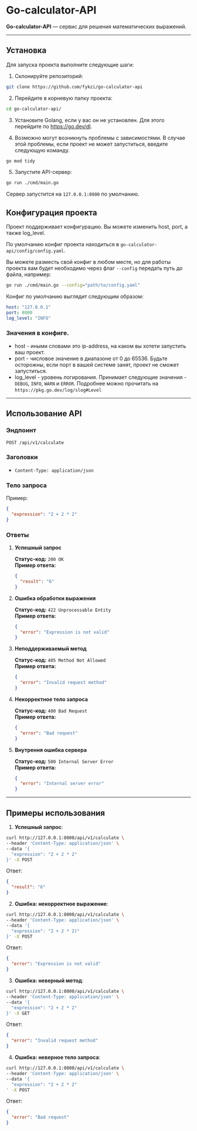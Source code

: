 # Go-calculator-API

**Go-calculator-API** — сервис для решения математических выражений.

---

## Установка

Для запуска проекта выполните следующие шаги:

1. Склонируйте репозиторий:

```bash
git clone https://github.com/fykzi/go-calculator-api
```

2. Перейдите в корневую папку проекта:

```bash
cd go-calculator-api/
```
  
3. Установите Golang, если у вас он не установлен. Для этого перейдите по https://go.dev/dl.

4. Возможно могут возникнуть проблемы с зависимостями. В случае этой проблемы, если проект не может запуститься, введите следующую команду.

```bash
go mod tidy
```
5. Запустите API-сервер:

```bash
go run ./cmd/main.go
```

Сервер запустится на `127.0.0.1:8000` по умолчанию.

## Конфигурация проекта

Проект поддерживает конфигурацию. Вы можете изменить host, port, а также log_level.

По умолчанию конфиг проекта находиться в `go-calculator-api/config/config.yaml`.

Вы можете разместь свой конфиг в любом месте, но для работы проекта вам будет необходимо через флаг `--config` передать путь до файла, например:

```bash
go run ./cmd/main.go --config="path/to/config.yaml"
```

Конфиг по умолчанию выглядит следующим образом:

```yaml
host: "127.0.0.1"
port: 8000
log_level: "INFO"
```
### Значения в конфиге.
- host - иными словами это ip-address, на каком вы хотети запустить ваш проект.
- port - числовое значение в диапазоне от 0 до 65536. Будьте осторожны, если порт в вашей системе занят, проект не сможет запуститься.
- log_level - уровень логирования. Принимает следующие значения - `DEBUG`, `INFO`, `WARN` и `ERROR`. Подробнее можно прочитать на `https://pkg.go.dev/log/slog#Level`

---

## Использование API

### Эндпоинт

```
POST /api/v1/calculate
```

### Заголовки

- `Content-Type: application/json`

### Тело запроса

Пример:

```json
{
  "expression": "2 + 2 * 2"
}
```

### Ответы

1. **Успешный запрос**

   **Статус-код:** `200 OK`  
   **Пример ответа:**

   ```json
   {
     "result": "6"
   }
   ```

2. **Ошибка обработки выражения**

   **Статус-код:** `422 Unprocessable Entity`  
   **Пример ответа:**

   ```json
   {
     "error": "Expression is not valid"
   }
   ```

3. **Неподдерживаемый метод**

   **Статус-код:** `405 Method Not Allowed`  
   **Пример ответа:**

   ```json
   {
     "error": "Invalid request method"
   }
   ```

4. **Некорректное тело запроса**

   **Статус-код:** `400 Bad Request`  
   **Пример ответа:**

   ```json
   {
     "error": "Bad request"
   }
   ```
5. **Внутрення ошибка сервера**

   **Статус-код:** `500 Internal Server Error`  
   **Пример ответа:**

   ```json
   {
     "error": "Internal server error"
   }
   ```

---

## Примеры использования

1. **Успешный запрос**:

```bash
curl http://127.0.0.1:8000/api/v1/calculate \
--header 'Content-Type: application/json' \
--data '{
  "expression": "2 + 2 * 2"
}' -X POST
```

Ответ:

```json
{
  "result": "6"
}
```

2. **Ошибка: некорректное выражение**:

```bash
curl http://127.0.0.1:8000/api/v1/calculate \
--header 'Content-Type: application/json' \
--data '{
  "expression": "2 + 2 * 2)"
}' -X POST
```

Ответ:

```json
{
  "error": "Expression is not valid"
}
```

3. **Ошибка: неверный метод**:

```bash
curl http://127.0.0.1:8000/api/v1/calculate \
--header 'Content-Type: application/json' \
--data '{
  "expression": "2 + 2 * 2"
}' -X GET
```

Ответ:

```json
{
  "error": "Invalid request method"
}
```

4. **Ошибка: неверное тело запроса**:

```bash
curl http://127.0.0.1:8000/api/v1/calculate \
--header 'Content-Type: application/json' \
--data '{
  "expression": "2 + 2 * 2"
' -X POST
```

Ответ:

```json
{
  "error": "Bad request"
}
```
